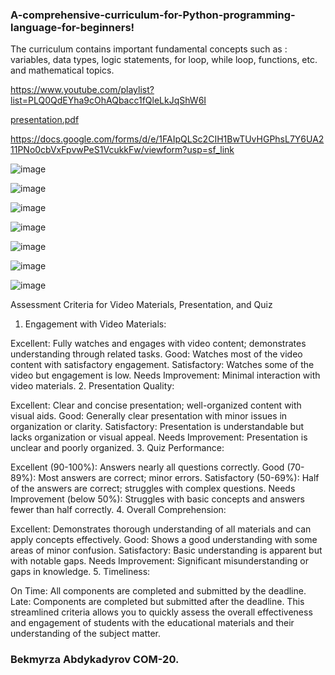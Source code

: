 ### A-comprehensive-curriculum-for-Python-programming-language-for-beginners!
 The curriculum contains important fundamental concepts such as : variables, data types, logic statements, for loop, while loop, functions, etc. and mathematical topics.

https://www.youtube.com/playlist?list=PLQ0QdEYha9cOhAQbacc1fQleLkJqShW6I

[presentation.pdf](https://github.com/Bekmyrzapro/A-comprehensive-curriculum-for-Python-programming-language-for-beginners-/files/15173790/presentation.pdf)

https://docs.google.com/forms/d/e/1FAIpQLSc2CIH1BwTUvHGPhsL7Y6UA211PNo0cbVxFpvwPeS1VcukkFw/viewform?usp=sf_link


![image](https://github.com/Bekmyrzapro/A-comprehensive-curriculum-for-Python-programming-language-for-beginners-/assets/74038682/b5e1da27-7060-49aa-a107-5719b3001a3b)

![image](https://github.com/Bekmyrzapro/A-comprehensive-curriculum-for-Python-programming-language-for-beginners-/assets/74038682/bc647bff-a187-4121-9be0-f8348c0ea541)

![image](https://github.com/Bekmyrzapro/A-comprehensive-curriculum-for-Python-programming-language-for-beginners-/assets/74038682/ba64e7f0-608e-4c63-b246-c89857b5dbe4)

![image](https://github.com/Bekmyrzapro/A-comprehensive-curriculum-for-Python-programming-language-for-beginners-/assets/74038682/bf0f7178-ca59-49ff-81ce-5ed83e082b47)

![image](https://github.com/Bekmyrzapro/A-comprehensive-curriculum-for-Python-programming-language-for-beginners-/assets/74038682/ed7bf13f-d6bf-41cd-be9c-e11410c6442c)

![image](https://github.com/Bekmyrzapro/A-comprehensive-curriculum-for-Python-programming-language-for-beginners-/assets/74038682/5d63130d-636f-4fe0-a5d4-a9b5f154fa0d)

![image](https://github.com/Bekmyrzapro/A-comprehensive-curriculum-for-Python-programming-language-for-beginners-/assets/74038682/bb943b6e-26e8-4e09-9c01-1e663073c792)

Assessment Criteria for Video Materials, Presentation, and Quiz
1. Engagement with Video Materials:

Excellent: Fully watches and engages with video content; demonstrates understanding through related tasks.
Good: Watches most of the video content with satisfactory engagement.
Satisfactory: Watches some of the video but engagement is low.
Needs Improvement: Minimal interaction with video materials.
2. Presentation Quality:

Excellent: Clear and concise presentation; well-organized content with visual aids.
Good: Generally clear presentation with minor issues in organization or clarity.
Satisfactory: Presentation is understandable but lacks organization or visual appeal.
Needs Improvement: Presentation is unclear and poorly organized.
3. Quiz Performance:

Excellent (90-100%): Answers nearly all questions correctly.
Good (70-89%): Most answers are correct; minor errors.
Satisfactory (50-69%): Half of the answers are correct; struggles with complex questions.
Needs Improvement (below 50%): Struggles with basic concepts and answers fewer than half correctly.
4. Overall Comprehension:

Excellent: Demonstrates thorough understanding of all materials and can apply concepts effectively.
Good: Shows a good understanding with some areas of minor confusion.
Satisfactory: Basic understanding is apparent but with notable gaps.
Needs Improvement: Significant misunderstanding or gaps in knowledge.
5. Timeliness:

On Time: All components are completed and submitted by the deadline.
Late: Components are completed but submitted after the deadline.
This streamlined criteria allows you to quickly assess the overall effectiveness and engagement of students with the educational materials and their understanding of the subject matter.

### Bekmyrza Abdykadyrov COM-20.
